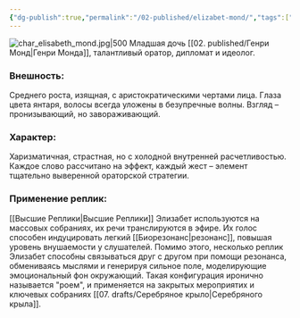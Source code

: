 ```yaml
---
{"dg-publish":true,"permalink":"/02-published/elizabet-mond/","tags":["личность"]}
---
```


![char_elisabeth_mond.jpg|500](/img/user/09.%20files/char_elisabeth_mond.jpg)
Младшая дочь [[02. published/Генри Монд\|Генри Монда]], талантливый оратор, дипломат и идеолог. 
### Внешность: 
Среднего роста, изящная, с аристократическими чертами лица. Глаза цвета янтаря, волосы всегда уложены в безупречные волны. Взгляд – пронизывающий, но завораживающий.

### Характер: 
Харизматичная, страстная, но с холодной внутренней расчетливостью. Каждое слово рассчитано на эффект, каждый жест – элемент тщательно выверенной ораторской стратегии.

### Применение реплик: 
[[Высшие Реплики\|Высшие Реплики]] Элизабет используются на массовых собраниях, их речи транслируются в эфире. Их голос способен индуцировать легкий [[Биорезонанс\|резонанс]], повышая уровень внушаемости у слушателей.
Помимо этого, несколько реплик Элизабет способны связываться друг с другом при помощи резонанса, обмениваясь мыслями и генерируя сильное поле, моделирующие эмоциональный фон окружающий. Такая конфигурация иронично называется "роем", и применяется на закрытых мероприятих и ключевых собраниях [[07. drafts/Серебряное крыло\|Серебряного крыла]].